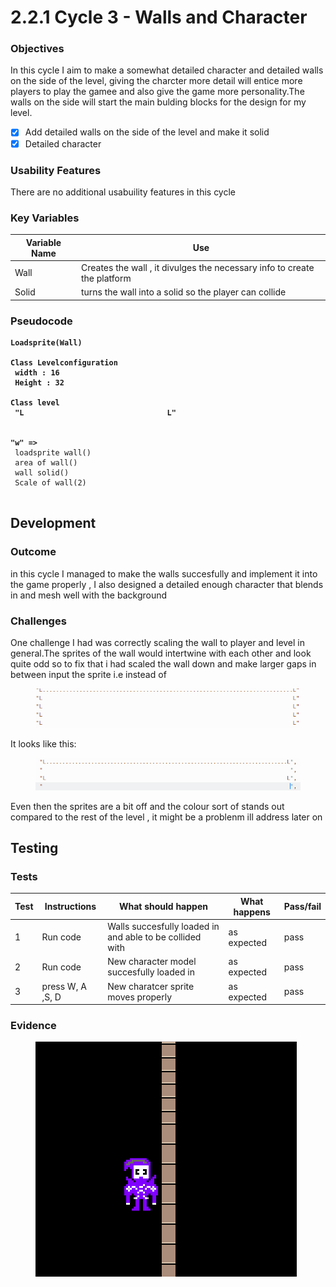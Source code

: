 # 2.2.1 Cycle 3 - Walls and Character

### Objectives

In this cycle I aim to make a somewhat detailed character and detailed walls on the side of the level, giving the charcter more detail will entice more players to play the gamee and also give the game more personality.The walls on the side will start the main bulding blocks for the design for my level.

* [x] Add detailed walls on the side of the level and make it solid&#x20;
* [x] Detailed character&#x20;

### Usability Features

There are no additional usabuility features in this cycle&#x20;

### Key Variables

| Variable Name | Use                                                                      |
| ------------- | ------------------------------------------------------------------------ |
| Wall          | Creates the wall , it divulges the necessary info to create the platform |
| Solid         | turns the wall into a solid so the player can collide                    |



### Pseudocode

<pre><code><strong>Loadsprite(Wall)
</strong><strong>
</strong><strong>Class Levelconfiguration
</strong><strong> width : 16
</strong><strong> Height : 32
</strong><strong> 
</strong><strong>Class level
</strong><strong> "L                                L"
</strong><strong>
</strong><strong>
</strong><strong>"w" => 
</strong> loadsprite wall()
 area of wall()
 wall solid()
 Scale of wall(2)  
 </code></pre>

## Development

### Outcome

&#x20;in this cycle I managed to make the walls succesfully and implement it into the game properly , I also designed a detailed enough character that blends in and mesh well with the background&#x20;



### Challenges

One challenge I had was correctly scaling the wall to player and level in general.The sprites of the wall would intertwine with each other and look quite odd so to fix that i had scaled the wall down and make larger gaps in between input the sprite i.e instead of&#x20;

<figure><img src="../.gitbook/assets/image (5).png" alt=""><figcaption></figcaption></figure>

It looks like this:

<figure><img src="../.gitbook/assets/image.png" alt=""><figcaption></figcaption></figure>



Even then the sprites are a bit off and the colour sort of stands out compared to the rest of the level , it might be a problenm ill address later on&#x20;



## Testing

### Tests

| Test | Instructions     | What should happen                                        | What happens  | Pass/fail |
| ---- | ---------------- | --------------------------------------------------------- | ------------- | --------- |
| 1    | Run code         | Walls succesfully loaded in and able to be collided with  | as expected   | pass      |
| 2    | Run code         | New character model succesfully loaded in                 | as expected   | pass      |
| 3    | press W, A ,S, D | New charatcer sprite moves properly                       | as expected   | pass      |

### Evidence

<figure><img src="../.gitbook/assets/image (3).png" alt=""><figcaption></figcaption></figure>
